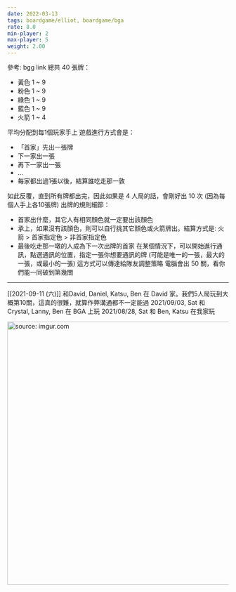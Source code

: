 ```yaml
---
date: 2022-03-13
tags: boardgame/elliot, boardgame/bga
rate: 8.0
min-player: 2
max-player: 5
weight: 2.00
---
```


參考: bgg link
總共 40 張牌：
-   黃色 1 ~ 9
-   粉色 1 ~ 9
-   綠色 1 ~ 9
-   藍色 1 ~ 9
-   火箭 1 ~ 4
      
  平均分配到每1個玩家手上
    遊戲進行方式會是：
  -   「首家」先出一張牌
  -   下一家出一張
  -   再下一家出一張
-   …
-   每家都出過1張以後，結算誰吃走那一敦
      
  如此反覆，直到所有牌都出完，因此如果是 4 人局的話，會剛好出 10 次 (因為每個人手上各10張牌)
  出牌的規則細節：
-   首家出什麼，其它人有相同顏色就一定要出該顏色  
-   承上，如果沒有該顏色，則可以自行挑其它顏色或火箭牌出。結算方式是: 火箭 > 首家指定色 > 非首家指定色 
-   最後吃走那一墩的人成為下一次出牌的首家
    在某個情況下，可以開始進行通訊，點選通訊的位置，指定一張你想要通訊的牌 (可能是唯一的一張，最大的一張，或最小的一張)
    這方式可以傳達給隊友調整策略
電腦會出 50 關，看你們能一同破到第幾關
---
[[2021-09-11 (六)]] 和David, Daniel, Katsu, Ben 在 David 家。我們5人局玩到大概第10關，這真的很難，就算作弊溝通都不一定能過
2021/09/03, Sat 和 Crystal, Lanny, Ben 在 BGA 上玩
2021/08/28, Sat 和 Ben, Katsu 在我家玩

<a href="https://imgur.com/iogQhzr"><img src="https://i.imgur.com/iogQhzr.jpg" title="source: imgur.com" width="600px"/></a>